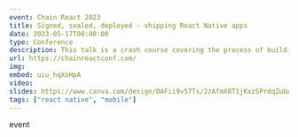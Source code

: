 ```yaml
---
event: Chain React 2023
title: Signed, sealed, deployed - shipping React Native apps
date: 2023-05-17T00:00:00
type: Conference
description: This talk is a crash course covering the process of building and shipping apps and a review of common tools in the React Native ecosystem so you can feel confident deploying and getting back to developing.
url: https://chainreactconf.com/
img: 
embed: uiu_hqXoHpA
video: 
slides: https://www.canva.com/design/DAFii9v57Ts/2zAfmX8T1jKxzSPrdqZuUA/view?utm_content=DAFii9v57Ts&utm_campaign=designshare&utm_medium=link&utm_source=publishsharelink
tags: ["react native", "mobile"]
---
```

event